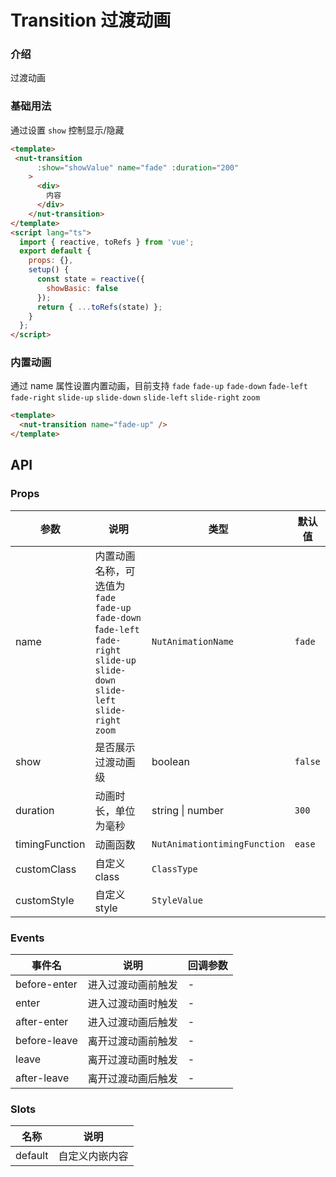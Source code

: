 # Transition 过渡动画

### 介绍

过渡动画

### 基础用法

通过设置 `show` 控制显示/隐藏

```html
<template>
 <nut-transition
      :show="showValue" name="fade" :duration="200" 
    >
      <div>
        内容
      </div>
    </nut-transition>
</template>
<script lang="ts">
  import { reactive, toRefs } from 'vue';
  export default {
    props: {},
    setup() {
      const state = reactive({
        showBasic: false
      });
      return { ...toRefs(state) };
    }
  };
</script>
```

### 内置动画

通过 name 属性设置内置动画，目前支持 `fade` `fade-up` `fade-down` f`ade-left` `fade-right` `slide-up` `slide-down` `slide-left` `slide-right` `zoom`

```html
<template>
  <nut-transition name="fade-up" />
</template>
```

## API
>
### Props

| 参数                   | 说明                                                        | 类型           | 默认值        |
|------------------------|-------------------------------------------------------------|----------------|---------------|
| name        | 内置动画名称，可选值为 `fade` `fade-up` `fade-down` f`ade-left` `fade-right` `slide-up` `slide-down` `slide-left` `slide-right` `zoom`                                           | `NutAnimationName`        | `fade`       |
| show                | 是否展示过渡动画级                                                    | boolean | `false`        |
| duration               | 动画时长，单位为毫秒                                            | string \| number | `300`         |
| timingFunction            | 动画函数                                                | `NutAnimationtimingFunction`        | `ease`      
| customClass            | 自定义class                                                | `ClassType`        |        |
| customStyle            | 自定义style                                                | `StyleValue`        |        |

### Events

| 事件名 | 说明 | 回调参数 |
| --- | --- | --- |
| before-enter | 进入过渡动画前触发 | - |
| enter | 进入过渡动画时触发 | - |
| after-enter | 进入过渡动画后触发 | - |
| before-leave | 离开过渡动画前触发 | - |
| leave | 离开过渡动画时触发 | - |
| after-leave | 离开过渡动画后触发 | - |

### Slots

| 名称 | 说明       |
| ------ | ---------- |
| default  | 自定义内嵌内容 |
